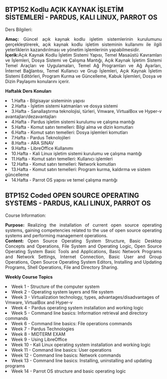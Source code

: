 ## BTP152 Kodlu AÇIK KAYNAK İŞLETİM SİSTEMLERİ - PARDUS, KALI LINUX, PARROT OS <br>

Ders Bilgileri:
<p align="justify"> <b>Amaç:</b> Güncel açık kaynak kodlu işletim sistemlerinin kurulumunu gerçekleştirerek, açık kaynak kodlu işletim sisteminin kullanımı ile ilgili yeterliklerin kazandırılması ve yönetim işlemlerinin yapabilmesidir.<br>
<b> İçerik:</b>Açık Kaynak Kodlu İşletim Sistemi Yapısı, Temel Masaüstü Kavramları ve İşlemleri, Dosya Sistemi ve Çalışma Mantığı, Açık Kaynak İşletim Sistemi Temel Araçları ve Uygulamaları, Temel Ağ Programları ve Ağ Ayarları, İnternet Bağlantısı, Temel Kullanıcı ve Grup İşlemleri, Açık Kaynak İşletim Sistemi Editörleri, Program Kurma ve Güncelleme, Kabuk İşlemleri, Dosya ve Dizin Paylaşımı konularını içerir.</p>

**Haftalık Ders Konuları**
<li> 1.Hafta - Bilgisayar sisteminin yapısı </li>
<li> 2.Hafta - İşletim sistemi katmanları ve dosya sistemi </li>
<li> 3.Hafta - Sanallaştırma teknolojisi, türleri, Vmware, VirtualBox ve Hyper-v avantajları/dezavantajları </li>
<li> 4.Hafta - Pardus işletim sistemi kurulumu ve çalışma mantığı </li>
<li> 5.Hafta - Komut satırı temelleri: Bilgi alma ve dizin komutları </li>
<li> 6.Hafta - Komut satırı temelleri: Dosya işlemleri komutları </li>
<li> 7.Hafta - Pardus Teknolojileri </li>
<li> 8.Hafta - ARA SINAV </li>
<li> 9.Hafta - LibreOffice Kullanımı </li>
<li> 10.Hafta - Kali Linux işletim sistemi kurulumu ve çalışma mantığı </li>
<li> 11.Hafta - Komut satırı temelleri: Kullanıcı işlemleri </li>
<li> 12.Hafta - Komut satırı temelleri: Network komutları </li>
<li> 13.Hafta - Komut satırı temelleri: Program kurma, kaldırma ve sistem güncelleme </li>
<li> 14.Hafta - Parrot OS yapısı ve temel çalışma mantığı </li>

## BTP152 Coded OPEN SOURCE OPERATING SYSTEMS - PARDUS, KALI LINUX, PARROT OS <br>

Course Information:
<p align="justify"> <b>Purpose: </b> Realizing the installation of current open source operating systems, gaining competencies related to the use of open source operating systems and performing management operations.<br>
<b>Content: </b> Open Source Operating System Structure, Basic Desktop Concepts and Operations, File System and Operating Logic, Open Source Operating System Basic Tools and Applications, Basic Network Programs and Network Settings, Internet Connection, Basic User and Group Operations, Open Source Operating System Editors, Installing and Updating Programs, Shell Operations, File and Directory Sharing.

  **Weekly Course Topics**
<li> Week 1 - Structure of the computer system </li>
<li> Week 2 - Operating system layers and file system </li>
<li> Week 3 - Virtualization technology, types, advantages/disadvantages of Vmware, VirtualBox and Hyper-v </li>
<li> Week 4 - Pardus operating system installation and working logic </li>
<li> Week 5 - Command line basics: Information retrieval and directory commands </li>
<li> Week 6 - Command line basics: File operations commands </li>
<li> Week 7 - Pardus Technologies </li>
<li> Week 8 - MIDTERM EXAM </li>
<li> Week 9 - Using LibreOffice </li>
<li> Week 10 - Kali Linux operating system installation and working logic </li>
<li> Week 11 - Command line basics: User operations </li>
<li> Week 12 - Command line basics: Network commands </li>
<li> Week 13 - Command line basics: Installing, uninstalling and updating programs </li>
<li> Week 14 - Parrot OS structure and basic operating logic </li>
